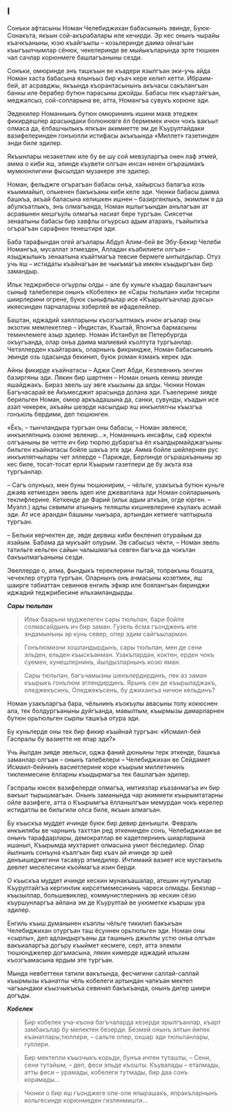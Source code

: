 ## I

Сонъки афтасыны Номан Челебиджихан бабасынынъ эвинде, Буюк-Сонакъта, якъын сой-акърабалары иле кечирди.
Эр кес  онынъ чырайы къачкъаныны, юзю къайгъылы – козьлеринде даима ойнагъан къыгъылчымлар сёнюк, чекелеринде ве мыйыкъларында эрте тюшкен чал сачлар корюнмеге башлагъаныны сезди.

Сонъки, омюринде энъ ташкъын ве къадери язылгъан эки-учь айда Номан хаста бабасына ялынъыз бир къач кере келип кетти.
Ибраим-бей, ат асравджы, якъында къорантасынынъ акъчасы сакълангъан банкы иле берабер бутюн парасыны джойды.
Бабасы пек къартайгъан, меджалсыз, сой-сопларына ве, атта, Номангъа сувукъ корюне эди.

Эвдекилер Номаннынъ бутюн омюрининъ ишини махв этеджек фикирдешлер арасындаки болюнювге ёл бермемек ичюн чокъ вакъыт олмаса да, ёлбашчылыкъ япкъан акимиетте эм де Къурултайдаки вазифелеринден гонъюлли истифасы акъкъында «Миллет» газетинден энди биле эдилер.

Якъынлары незакетлик иле бу ве шу сой мевзуларгъа онен лаф этмей, амма о киби яш, элинде къувети олгъан инсан ненен огърашмакъ мумкюнлигини фысылдап музакере эте эдилер.

Номан, фельджге огърагъан бабасы онъа, хайырсыз балагъа козь къыммайып, опькенен бакъкъаны киби келе эди.
Чюнки бабасы даима башкъа, акъай баласына келишкен ишнен – базиргянлыкъ, экимлик я да абулкъатлыкъ, энъ олмагъанда, Номан яшлыгъындан анълагъан ат асравынен мешгъуль олмагъа насиат бере тургъан.
Сиясетчи зенаатыны бабасы бир хавфлы огъурсыз адым атаракъ, гъайыпкъа огърагъан сарафнен тенештире эди.  

Баба тарафындан огей агъалары Абдул Алим-бей ве Эбу-Бекир Челеби Номангъа, мусаллат этмезден, Алладан къабилиети олгъан – языджылыкъ зенаатына къайтмагъа тевсие бермеге ынтылдылар.
Отуз учь яш – истидаты къайнагъан ве чыкъмагъа имкян къыдыргъан бир замандыр. 

Ильк теджрибеси огъурлы олды – але бу куньге къадар башлангъыч сыныф талебелери онынъ «Кобелек» ве «Сары тюльпан» киби тесирли шиирлерини огрене, буюк сыныфлылар исе «Къарылгъачлар дуасы» икяесинден парчаларны эзберлей ве ифаделейлер.

Баштан, иджадий хаялларыны къозгъалтмакъ ичюн агъалар оны экзотик мемлекетлер – Индистан, Къытай, Японгъа  бармасыны теминлемеге азыр эдилер.
Номан Истанбул ве Петербургда окъугъанда, олар онъа даима малиевий къолтута тургъанлар.
Четэллерден къайтаракъ, оларнынъ фикриндже, Номан бабасынынъ эвинде озь одасында бекинип, буюк роман язмакъ керек эди.

Айны фикирде къайнатасы – Аджи Сеит Абди, Кезлевнинъ зенгин базиргяны эди.
Лякин бир шартнен – Номан онынъ кениш эвинде яшайджакъ.
Бираз эвель шу эвге къызыны да алды.
Чюнки Номан Багъчасарай ве Акъмесджит арасында долана эди.
Гъаелерине зияде берильген Номан, омюр аркъадашына да, санки, сувунды, къадын исе азап чекерек, акъайы шеэрде насылдыр яш инкъиляпчы къызгъа гонъюль бердими, деп тюшюнген.

«Ёкъ, – тынчландыра тургъан оны бабасы, – Номан эвленсе, инкъиляпнынъ озюне эвленир…», Номаннынъ инсафлы, саф юрекли олгъаныны ве четте ич бир тюрлю дубарагъа ёл къалдырмайджагъыны бильген къайнатасы бойле шакъа эте эди.
Амма бойле шейлернен рус инкъиляпчылары чет эллерде – Парижде, Берлинде огърашкъаныны эр кес биле, тосат-тосат ерли Къырым газетлери де бу акъта яза тургъанлар.

– Сагъ олунъыз, мен буны тюшюнирим, – чёльге, узакъкъа бутюн куньге джаяв кетмезден эвель эдеп иле джеваплана эди Номан сойларынынъ теклифлерине.
Кеткенде де Фарий (ильк адым аткъан, огде юрген.
– Муэлл.) адлы севимли атынынъ теляшлы кишневлерине къулакъ асмай эди.
Ат исе арандан башыны чыкъара, артындан кетмеге чаптырыла тургъан.

– Бельки керчектен де, эвде дервиш киби бекленип отурайым да язайым.
Бабама да мукъайт олурым.
Эв сабысыз чёкти, – Номан эвель татильге кельген сайын чалышмагъа севген багъча да чокътан бакъылмагъаныны сезди. 

Эвеллерде о, алма, фындыкъ тереклерини пытай, топракъны бошата, чечеклер отурта тургъан.
Оларнынъ онъ ачмасыны козетмек, яш шаирге табиаттан севинюв  енгиль эфкяр иле боялангъан биринджи иджадий теджрибесине ильхамландырды.

***Сары тюльпан***

> Ильк баарьни муджелеген сары тюльпан, 
> бари бойле солмасайдынъ ич бир заман. 
> Гузель ёсма гъондженъ иле эндамынъны 
> эр кунь север, опер эдим сайгъыларман.

> Гонълюмизни хошландырдынъ, сары тюльпан, 
> мен де сени эльден, ельден къыскъанман. 
> Узакълардан, коктен, ерден чокъ суемен, 
> кунешлернинъ, йылдызларнынъ козю яман.

> Сары тюльпан, багъчамызны шенълердирдинъ, 
> пек аз заман къырыкъ гонълюм эглендирдинъ. 
> Ярынъ сен де къырыладжакъ, оледжекъсинъ, 
> Оледжекъсенъ, бу джихангьа ничюн кельдинъ?

Номан узакъларгъа бара, чёльнинъ къокъулы авасыны толу кокюснен ала, тек болдургъаныны дуйгъанда, мавылтым, къырмызы дамарларнен бутюн орьтюльген сырлы ташкъа отура эди.

Бу куньлерде оны тек бир фикир къыйнай тургъан:
«Исмаил-бей Гаспралы бу вазиетте не япар эди?»

Учь йылдан зияде эвельси, оджа фаний дюньяны терк эткенде, башкъа заманлар олгъан – онынъ талебелери – Челебиджихан ве Сейдамет  Исмаил-бейнинъ васиетлерине коре къырым миллетининъ тикленмесине ёлларны къыдырмагъа тек башлагъан эдилер.

Гаспралы юксек вазифелерде олмагъа, имтиязлар къазанмагъа ич бир вакъыт тырышмагъан.
Онынъ заманында чар акимиети къырымтатарны ойле вазифеге, атта о Къырымгъа ёлланылгъан мемурдан чокъ керелер истидатлы ве бильгили олса биле, якъын алмагъан.

Бу къыскъа муддет ичинде буюк бир девир денъишти.
Февраль инкъилябы ве чарнынъ тахттан ред эткенинден сонъ, Челебиджихан ве онынъ тарафдарлары, демократлар ве кадетлернинъ шиарларына ишанып, Къырымда мухтариет олмасына умют беследилер.
Олар йылнынъ сонъуна къалгъан бир къач ай ичинде эр шей денъишеджегини тасавур этмедилер.
Ичтимаий вазиет исе мустакъиль девлет меселесини къоймагъа изин берди. 

О къыскъа муддет ичинде кескин мунакъашалар, атешин нутукълар Къурултайгъа кергинлик кирсетмемесининъ чареси олмады.
Беязлар – къызыллар, большевиклер, коммунистлернинъ эр кескин сёзю къуршунларгъа айлана эм де Къурултай ве укюметке къаршы ура эдилер.

Енгиль къыш думанынен къаплы чёльге тикилип бакъкъан Челебиджихан отургъан таш ёсуннен орьтюльген эди.
Номан оны «сырлы», деп адландыргъаны да ташнынъ джыллы устю онъа олгъан вакъиаларгъа догъру къыймет кесмеге, серт, атта элемли тюшюнджелер догъмасына, лякин кимерде иджадий ильхам къозгъамасына ярдым эте тургъан.

Мында невбеттеки татили вакътында, фесчигини саллай-саллай къырмызы къанатлы чёль кобелеги артындан чапкъан мектеп чагъындаки къызчыкъкъа севинип бакъкъанда, онынъ дигер шиири догъды.

***Кобелек***

> Бир кобелек уча-къона багъчаларда кезерди
> эрылгъанлар, къарт замбакълар бу мелектен безерди. 
> Безмей онынъ алтын йипек къанатлары,тюллери, – 
> сальте опер, охшар эди тюльпанлары, гуллери.

> Бир мектепли къызчыкъ корьди, бунъа ичтен туташты,
> – Сени, сени тутайым, – деп, феси эльде къошты.
> Къувалады – еталмады,
> атты феси – урамады,
> кобелеги тутмады,
> бир даа сонъ корамады...

> Чюнки о бир яш гъонджеге
> опе-опе япырашакъ, 
> япракъларнынъ кольгесинде
> корюнмеден гизленмишти…
